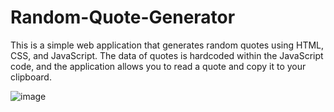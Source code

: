 # Random-Quote-Generator
This is a simple web application that generates random quotes using HTML, CSS, and JavaScript. The data of quotes is hardcoded within the JavaScript code, and the application allows you to read a quote and copy it to your clipboard.

![image](https://github.com/DanejSakshi13/Random-Quote-Generator/assets/99744219/cda165e3-0f19-47fa-a835-b0bd9fc5a3bc)

